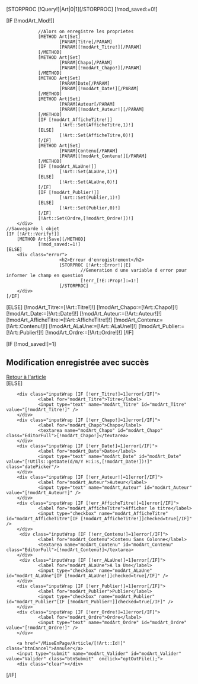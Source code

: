 [STORPROC [!Query!]|Art|0|1][/STORPROC]
[!mod_saved:=0!]

[IF [!modArt_Mod!]]
        <div class="debug">
                             
                
                //Alors on enregistre les proprietes
                [METHOD Art|Set]
                        [PARAM]Titre[/PARAM]
                        [PARAM][!modArt_Titre!][/PARAM]
                [/METHOD]
                [METHOD Art|Set]
                        [PARAM]Chapo[/PARAM]
                        [PARAM][!modArt_Chapo!][/PARAM]
                [/METHOD]
                [METHOD Art|Set]
                        [PARAM]Date[/PARAM]
                        [PARAM][!modArt_Date!][/PARAM]
                [/METHOD]
                [METHOD Art|Set]
                        [PARAM]Auteur[/PARAM]
                        [PARAM][!modArt_Auteur!][/PARAM]
                [/METHOD]
                [IF [!modArt_AfficheTitre!]]
                        [!Art::Set(AfficheTitre,1)!]
                [ELSE]
                        [!Art::Set(AfficheTitre,0)!]
                [/IF]
                [METHOD Art|Set]
                        [PARAM]Contenu[/PARAM]
                        [PARAM][!modArt_Contenu!][/PARAM]
                [/METHOD]
                [IF [!modArt_ALaUne!]]
                        [!Art::Set(ALaUne,1)!]
                [ELSE]
                        [!Art::Set(ALaUne,0)!]
                [/IF]  
                [IF [!modArt_Publier!]]
                        [!Art::Set(Publier,1)!]
                [ELSE]
                        [!Art::Set(Publier,0)!]
                [/IF]   
                [!Art::Set(Ordre,[!modArt_Ordre!])!]
        </div>
	//Sauvegarde l objet
	[IF [!Art::Verify!]]
		[METHOD Art|Save][/METHOD]
                [!mod_saved:=1!]
	[ELSE]
		<div class="error">
                        <h2>Erreur d'enregistrement</h2>
                        [STORPROC [!Art::Error!]|E]
                                //Generation d une variable d error pour informer le champ en question
                                [!err_[!E::Prop!]:=1!]
                        [/STORPROC]
		</div>		
	[/IF]
[ELSE]
        [!modArt_Titre:=[!Art::Titre!]!]
        [!modArt_Chapo:=[!Art::Chapo!]!]
        [!modArt_Date:=[!Art::Date!]!]
        [!modArt_Auteur:=[!Art::Auteur!]!]
        [!modArt_AfficheTitre:=[!Art::AfficheTitre!]!]
        [!modArt_Contenu:=[!Art::Contenu!]!]
        [!modArt_ALaUne:=[!Art::ALaUne!]!]
        [!modArt_Publier:=[!Art::Publier!]!]
        [!modArt_Ordre:=[!Art::Ordre!]!]
[/IF]

[IF [!mod_saved!]=1]
        <div class="succes">
                <h2>Modification enregistrée avec succès</h2>
                <a href="/MiseEnPage/Article/[!Art::Id!]">Retour à l'article</a>
        </div>
[ELSE]
        <input type="hidden" name="modArt_Mod" id="modArt_Mod" value="1" />
        
        
        <div class="inputWrap [IF [!err_Titre!]=1]error[/IF]">
                <label for="modArt_Titre">Titre</label>
                <input type="text" name="modArt_Titre" id="modArt_Titre" value="[!modArt_Titre!]" />
        </div>
        <div class="inputWrap [IF [!err_Chapo!]=1]error[/IF]">
                <label for="modArt_Chapo">Chapo</label>
                <textarea name="modArt_Chapo" id="modArt_Chapo" class="EditorFull">[!modArt_Chapo!]</textarea>
        </div>
        <div class="inputWrap [IF [!err_Date!]=1]error[/IF]">
                <label for="modArt_Date">Date</label>
                <input type="text" name="modArt_Date" id="modArt_Date" value="[!Utils::getDate(d/m/Y H:i:s,[!modArt_Date!])!]" class="datePicker"/>
        </div>
        <div class="inputWrap [IF [!err_Auteur!]=1]error[/IF]">
                <label for="modArt_Auteur">Auteur</label>
                <input type="text" name="modArt_Auteur" id="modArt_Auteur" value="[!modArt_Auteur!]" />
        </div>
        <div class="inputWrap [IF [!err_AfficheTitre!]=1]error[/IF]">
                <label for="modArt_AfficheTitre">Afficher le titre</label>
                <input type="checkbox" name="modArt_AfficheTitre" id="modArt_AfficheTitre"[IF [!modArt_AfficheTitre!]]checked=true[/IF]" />
        </div>
         <div class="inputWrap [IF [!err_Contenu!]=1]error[/IF]">
                <label for="modArt_Contenu">Contenu Sans Colonne</label>
                <textarea name="modArt_Contenu" id="modArt_Contenu" class="EditorFull">[!modArt_Contenu!]</textarea>
        </div>
         <div class="inputWrap [IF [!err_ALaUne!]=1]error[/IF]">
                <label for="modArt_ALaUne">A la Une</label>
                <input type="checkbox" name="modArt_ALaUne" id="modArt_ALaUne"[IF [!modArt_ALaUne!]]checked=true[/IF]" />
        </div>
        <div class="inputWrap [IF [!err_Publier!]=1]error[/IF]">
                <label for="modArt_Publier">Publier</label>
                <input type="checkbox" name="modArt_Publier" id="modArt_Publier"[IF [!modArt_Publier!]]checked=true[/IF]" />
        </div>
        <div class="inputWrap [IF [!err_Ordre!]=1]error[/IF]">
                <label for="modArt_Ordre">Ordre</label>
                <input type="text" name="modArt_Ordre" id="modArt_Ordre" value="[!modArt_Ordre!]" />
        </div>
        
        <a href="/MiseEnPage/Article/[!Art::Id!]" class="btnCancel">Annuler</a>
        <input type="submit" name="modArt_Valider" id="modArt_Valider" value="Valider" class="btnSubmit"  onclick="optOutFile();">
        <div class="clear"></div>
[/IF]